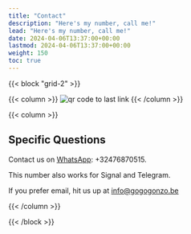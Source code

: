 ```yaml
---
title: "Contact"
description: "Here's my number, call me!"
lead: "Here's my number, call me!"
date: 2024-04-06T13:37:00+00:00
lastmod: 2024-04-06T13:37:00+00:00
weight: 150
toc: true
---
```






{{< block "grid-2" >}}

{{< column >}}
![qr code to last link](/images/whatsappqr.png)
{{< /column >}}


{{< column >}}
## Specific Questions

  Contact us on [WhatsApp](https://wa.me/32476870515): +32476870515. 
  
  This number also works for Signal and Telegram.



If you prefer email, hit us up at [info@gogogonzo.be](mailto:info@gogogonzo.be)


{{< /column >}}

{{< /block >}}